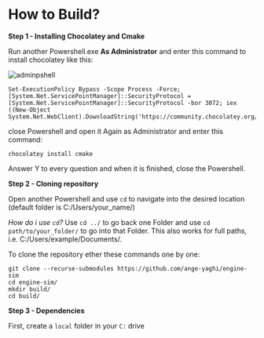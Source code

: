 # How to Build?

**Step 1 - Installing Chocolatey and Cmake**

Run another Powershell.exe **As Administrator** and enter this command to install chocolatey like this:

![adminpshell](https://cdn.discordapp.com/attachments/794975038616895488/1008036672736342086/unknown.png)

```
Set-ExecutionPolicy Bypass -Scope Process -Force; [System.Net.ServicePointManager]::SecurityProtocol = [System.Net.ServicePointManager]::SecurityProtocol -bor 3072; iex ((New-Object System.Net.WebClient).DownloadString('https://community.chocolatey.org/install.ps1'))
```

close Powershell and open it Again as Administrator and enter this command:
```
chocolatey install cmake
```
Answer Y to every question and when it is finished, close the Powershell.

**Step 2 - Cloning repository**

Open another Powershell and use `cd` to navigate into the desired location (default folder is C:/Users/your_name/)

*How do i use `cd`?*
Use `cd ../` to go back one Folder and use `cd path/to/your_folder/` to go into that Folder. This also works for full paths, i.e. C:/Users/example/Documents/.

To clone the repository ether these commands one by one:
```
git clone --recurse-submodules https://github.com/ange-yaghi/engine-sim
cd engine-sim/
mkdir build/
cd build/
```

**Step 3 - Dependencies**

First, create a `local` folder in your `C:` drive
